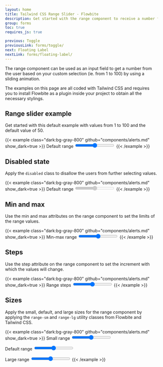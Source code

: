 ```yaml
---
layout: home
title: Tailwind CSS Range Slider - Flowbite
description: Get started with the range component to receive a number from the user anywhere from 1 to 100 by sliding form control horizontally based on multiple options
group: forms
toc: true
requires_js: true

previous: Toggle
previousLink: forms/toggle/
next: Floating Label
nextLink: forms/floating-label/
---
```


The range component can be used as an input field to get a number from the user based on your custom selection (ie. from 1 to 100) by using a sliding animation.

The examples on this page are all coded with Tailwind CSS and requires you to install Flowbite as a plugin inside your project to obtain all the necessary stylings.

## Range slider example

Get started with this default example with values from 1 to 100 and the default value of 50.

{{< example class="dark:bg-gray-800" github="components/alerts.md" show_dark=true >}}
<label for="default-range" class="block mb-2 text-sm font-medium text-gray-900 dark:text-gray-300">Default range</label>
<input id="default-range" type="range" value="50" class="w-full h-2 bg-gray-200 rounded-lg appearance-none cursor-pointer dark:bg-gray-700">
{{< /example >}}

## Disabled state

Apply the `disabled` class to disallow the users from further selecting values.

{{< example class="dark:bg-gray-800" github="components/alerts.md" show_dark=true >}}
<label for="disabled-range" class="block mb-2 text-sm font-medium text-gray-900 dark:text-gray-300">Default range</label>
<input id="disabled-range" type="range" value="50" class="w-full h-2 bg-gray-200 rounded-lg appearance-none cursor-pointer dark:bg-gray-700" disabled>
{{< /example >}}

## Min and max

Use the min and max attributes on the range component to set the limits of the range values.

{{< example class="dark:bg-gray-800" github="components/alerts.md" show_dark=true >}}
<label for="minmax-range" class="block mb-2 text-sm font-medium text-gray-900 dark:text-gray-300">Min-max range</label>
<input id="minmax-range" type="range" min="0" max="10" value="5" class="w-full h-2 bg-gray-200 rounded-lg appearance-none cursor-pointer dark:bg-gray-700">
{{< /example >}}

## Steps

Use the step attribute on the range component to set the increment with which the values will change.

{{< example class="dark:bg-gray-800" github="components/alerts.md" show_dark=true >}}
<label for="steps-range" class="block mb-2 text-sm font-medium text-gray-900 dark:text-gray-300">Range steps</label>
<input id="steps-range" type="range" min="0" max="5" value="2.5" step="0.5" class="w-full h-2 bg-gray-200 rounded-lg appearance-none cursor-pointer dark:bg-gray-700">
{{< /example >}}

## Sizes

Apply the small, default, and large sizes for the range component by applying the `range-sm` and `range-lg` utility classes from Flowbite and Tailwind CSS.

{{< example class="dark:bg-gray-800" github="components/alerts.md" show_dark=true >}}
<label for="small-range" class="block mb-2 text-sm font-medium text-gray-900 dark:text-gray-300">Small range</label>
<input id="small-range" type="range" value="50" class="mb-6 w-full h-1 bg-gray-200 rounded-lg appearance-none cursor-pointer range-sm dark:bg-gray-700">

<label for="medium-range" class="block mb-2 text-sm font-medium text-gray-900 dark:text-gray-300">Default range</label>
<input id="medium-range" type="range" value="50" class="mb-6 w-full h-2 bg-gray-200 rounded-lg appearance-none cursor-pointer dark:bg-gray-700">

<label for="large-range" class="block mb-2 text-sm font-medium text-gray-900 dark:text-gray-300">Large range</label>
<input id="large-range" type="range" value="50" class="w-full h-3 bg-gray-200 rounded-lg appearance-none cursor-pointer range-lg dark:bg-gray-700">
{{< /example >}}